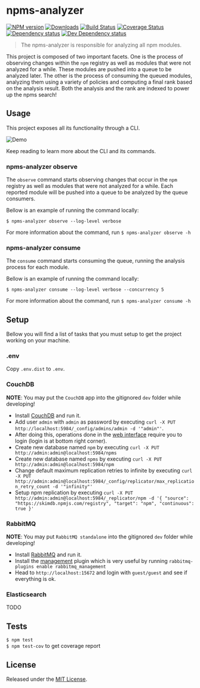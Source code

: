 # npms-analyzer

[![NPM version][npm-image]][npm-url] [![Downloads][downloads-image]][npm-url] [![Build Status][travis-image]][travis-url] [![Coverage Status][coveralls-image]][coveralls-url] [![Dependency status][david-dm-image]][david-dm-url] [![Dev Dependency status][david-dm-dev-image]][david-dm-dev-url]

[npm-url]:https://npmjs.org/package/npms-analyzer
[downloads-image]:http://img.shields.io/npm/dm/npms-analyzer.svg
[npm-image]:http://img.shields.io/npm/v/npms-analyzer.svg
[travis-url]:https://travis-ci.org/npms-io/npms-analyzer
[travis-image]:http://img.shields.io/travis/npms-io/npms-analyzer.svg
[coveralls-url]:https://coveralls.io/r/npms-io/npms-analyzer
[coveralls-image]:https://img.shields.io/coveralls/npms-io/npms-analyzer.svg
[david-dm-url]:https://david-dm.org/npms-io/npms-analyzer
[david-dm-image]:https://img.shields.io/david/npms-io/npms-analyzer.svg
[david-dm-dev-url]:https://david-dm.org/npms-io/npms-analyzer#info=devDependencies
[david-dm-dev-image]:https://img.shields.io/david/dev/npms-io/npms-analyzer.svg

> The npms-analyzer is responsible for analyzing all npm modules.

This project is composed of two important facets. One is the process of observing changes within the `npm` registry as well as modules that were not analyzed for a while. These modules are pushed into a queue to be analyzed later. The other is the process of consuming the queued modules, analyzing them using a variety of policies and computing a final rank based on the analysis result. Both the analysis and the rank are indexed to power up the npms search!


## Usage

This project exposes all its functionality through a CLI.

![Demo](https://i.imgur.com/nz9CzVR.gif)

Keep reading to learn more about the CLI and its commands.

### npms-analyzer observe

The `observe` command starts observing changes that occur in the `npm` registry as well as modules that were not analyzed for a while. Each reported module will be pushed into a queue to be analyzed by the queue consumers.

Bellow is an example of running the command locally:

`$ npms-analyzer observe --log-level verbose`

For more information about the command, run `$ npms-analyzer observe -h`

### npms-analyzer consume

The `consume` command starts consuming the queue, running the analysis process for each module.

Bellow is an example of running the command locally:

`$ npms-analyzer consume --log-level verbose --concurrency 5`

For more information about the command, run `$ npms-analyzer consume -h`


## Setup

Bellow you will find a list of tasks that you must setup to get the project working on your machine.

### .env

Copy `.env.dist` to `.env`.

### CouchDB

**NOTE**: You may put the `CouchDB` app into the gitignored `dev` folder while developing!

- Install [CouchDB](http://couchdb.apache.org/) and run it.
- Add user `admin` with `admin` as password by executing `curl -X PUT http://localhost:5984/_config/admins/admin -d '"admin"'`.
- After doing this, operations done in the [web interface](http://localhost:5984) require you to login (login is at bottom right corner).
- Create new database named `npm` by executing `curl -X PUT http://admin:admin@localhost:5984/npms`
- Create new database named `npms` by executing `curl -X PUT http://admin:admin@localhost:5984/npm`
- Change default maximum replication retries to infinite by executing `curl -X PUT http://admin:admin@localhost:5984/_config/replicator/max_replication_retry_count -d '"infinity"'`
- Setup npm replication by executing `curl -X PUT http://admin:admin@localhost:5984/_replicator/npm -d '{ "source":  "https://skimdb.npmjs.com/registry", "target": "npm", "continuous": true }'`

### RabbitMQ

**NOTE**: You may put `RabbitMQ standalone` into the gitignored `dev` folder while developing!

- Install [RabbitMQ](https://www.rabbitmq.com/download.html) and run it.
- Install the [management](https://www.rabbitmq.com/management.html) plugin which is very useful by running `rabbitmq-plugins enable rabbitmq_management`
- Head to `http://localhost:15672` and login with `guest/guest` and see if everything is ok.

### Elasticsearch

TODO


## Tests

`$ npm test`   
`$ npm test-cov` to get coverage report


## License

Released under the [MIT License](http://www.opensource.org/licenses/mit-license.php).

